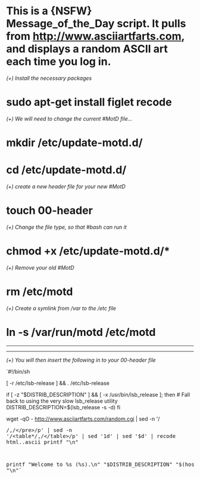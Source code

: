 # This is a {NSFW} Message_of_the_Day script. It pulls from http://www.asciiartfarts.com, and displays a random ASCII art each time you log in. ### 


*(+) Install the necessary packages*
# sudo apt-get install figlet recode


*(+) We will need to change the current #MotD file...* 
# mkdir /etc/update-motd.d/

# cd /etc/update-motd.d/


*(+) create a new header file for your new #MotD*
# touch 00-header


*(+) Change the file type, so that #bash can run it*
# chmod +x /etc/update-motd.d/*


*(+) Remove your old #MotD*
# rm /etc/motd


*(+) Create a symlink from /var to the /etc file*
# ln -s /var/run/motd /etc/motd

*********************************************************************
*********************************************************************

*(+) You will then insert the following in to your 00-header file*


`#!/bin/sh
 
[ -r /etc/lsb-release ] && . /etc/lsb-release
 
if [ -z "$DISTRIB_DESCRIPTION" ] && [ -x /usr/bin/lsb_release ]; then
        # Fall back to using the very slow lsb_release utility
        DISTRIB_DESCRIPTION=$(lsb_release -s -d)
fi
 
wget -qO - http://www.asciiartfarts.com/random.cgi | sed -n '/<pre>/,/<\/pre>/p' | sed -n '/<table*/,/<\/table>/p' | sed '1d' | sed '$d' | recode html..ascii
printf "\n"
 
printf "Welcome to %s (%s).\n" "$DISTRIB_DESCRIPTION" "$(hostname)"
printf "\n"`
